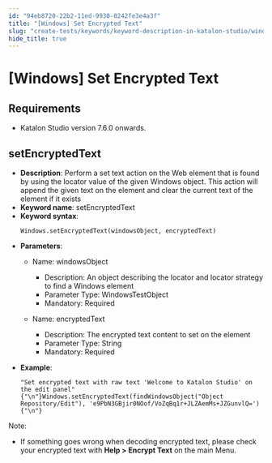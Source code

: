 ```yaml
---
id: "94eb8720-22b2-11ed-9930-0242fe3e4a3f"
title: "[Windows] Set Encrypted Text"
slug: "create-tests/keywords/keyword-description-in-katalon-studio/windows-keywords/windows-set-encrypted-text"
hide_title: true
---
```


# <a id="id_0" class="anchor_top_offset"/><a id="ariaid-title1" class="anchor_top_offset"/>[Windows] Set Encrypted Text


## <a id="id_0__id" class="anchor_top_offset"/>Requirements

    
<ul xmlns="http://www.w3.org/1999/xhtml" className="ul"><li className="li"><p className="p">Katalon Studio version 7.6.0 onwards.</p></li></ul> 
                

## <a id="id_0__id_1" class="anchor_top_offset"/>setEncryptedText

              
<ul xmlns="http://www.w3.org/1999/xhtml" className="ul"><li className="li">     <strong className="ph b">Description</strong>: Perform a set text action on the     Web element that is found by using the locator value of the given     Windows object. This action will append the given text on the     element and clear the current text of the element if it exists</li><li className="li">     <strong className="ph b">Keyword name</strong>: setEncryptedText</li><li className="li">     <strong className="ph b">Keyword syntax</strong>:     <pre className="pre codeblock"><code>Windows.setEncryptedText(windowsObject, encryptedText)</code></pre>   </li><li className="li">     <p className="p">       <strong className="ph b">Parameters</strong>:</p>     <ul className="ul"><li className="li">         <p className="p">Name: windowsObject</p>         <ul className="ul"><li className="li">Description: An object describing the locator and locator             strategy to find a Windows element</li><li className="li">Parameter Type: WindowsTestObject</li><li className="li">Mandatory: Required</li></ul>       </li><li className="li">         <p className="p">Name: encryptedText</p>         <ul className="ul"><li className="li">Description: The encrypted text content to set on the             element</li><li className="li">Parameter Type: String</li><li className="li">Mandatory: Required</li></ul>       </li></ul>   </li><li className="li">     <p className="p">       <strong className="ph b">Example</strong>:</p><div className="p"><pre className="pre codeblock"><code>"Set encrypted text with raw text 'Welcome to Katalon Studio' on the edit panel"{"\n"}Windows.setEncryptedText(findWindowsObject("Object Repository/Edit"), 'e9PbN3GBjir0NOof/VoZqBq1r+JLZAemMs+JZGunvlQ='){"\n"}</code></pre></div>   </li></ul> 
                          
<div xmlns="http://www.w3.org/1999/xhtml" className="note note note_note"><span className="note__title">Note:</span> 
  <ul className="ul"><li className="li"><p className="p">If something goes wrong when decoding encrypted text, please
        check your encrypted text with <strong className="ph b">Help &gt; Encrypt
          Text</strong> on the main Menu.</p></li></ul>
</div>
      
